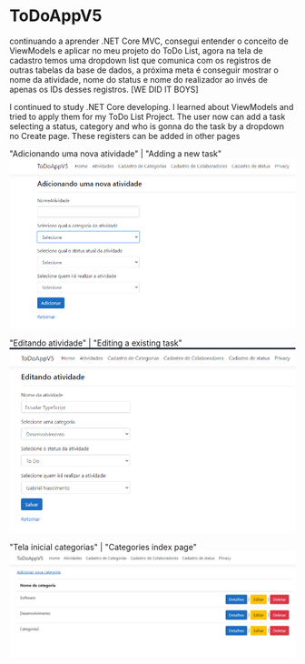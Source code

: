 # ToDoAppV5

continuando a aprender .NET Core MVC, consegui entender o conceito de ViewModels e aplicar no meu projeto do ToDo List, agora na tela de cadastro temos uma dropdown list que comunica com
os registros de outras tabelas da base de dados,  a próxima meta é conseguir mostrar o nome da atividade, nome do status e nome do realizador ao invés de apenas os IDs desses registros. [WE DID IT BOYS]


I continued to study .NET Core developing. I learned about ViewModels and tried to apply them for my ToDo List Project. The user now can add a task selecting a status, category and who is gonna do the task by a dropdown no Create page. These registers can be added in other pages


"Adicionando uma nova atividade" | "Adding a new task"
![Image one](https://github.com/Gabriel-0216/ToDoAppV5/blob/master/images/001_atividades.PNG)

"Editando atividade"  |  "Editing a existing task"
![Image two](https://github.com/Gabriel-0216/ToDoAppV5/blob/master/images/003_AtividadesEdit.PNG)

 "Tela inicial categorias" | "Categories index page"
![Image three](https://github.com/Gabriel-0216/ToDoAppV5/blob/master/images/002_categorias.PNG)
